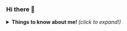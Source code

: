 ### Hi there 👋

<details>
  <summary> <b> Things to know about me! </b> <i>(click to expand!)</i> </summary>
  <br>
![Rodrigo's github stats](https://github-readme-stats.vercel.app/api?username=rdrumond33&show_icons=true&theme=radical)
</details>




<!--
**rdrumond33/rdrumond33** is a ✨ _special_ ✨ repository because its `README.md` (this file) appears on your GitHub profile.



Here are some ideas to get you started:

- 🔭 I’m currently working on ...
- 🌱 I’m currently learning ...
- 👯 I’m looking to collaborate on ...
- 🤔 I’m looking for help with ...
- 💬 Ask me about ...
- 📫 How to reach me: ...
- 😄 Pronouns: ...
- ⚡ Fun fact: ...
-->
